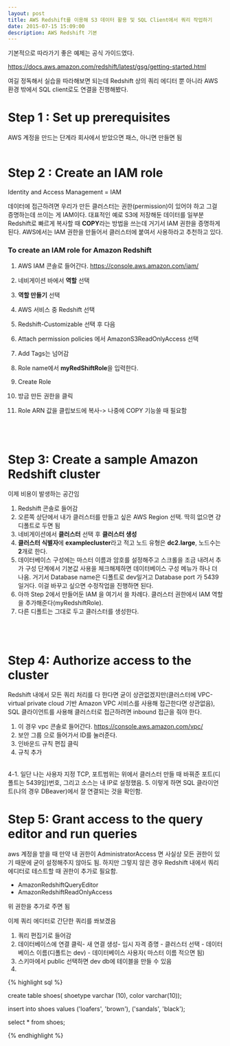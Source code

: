 ```yaml
---
layout: post
title: AWS Redshift를 이용해 S3 데이터 활용 및 SQL Client에서 쿼리 작업하기
date: 2015-07-15 15:09:00
description: AWS Redshift 기본
---
```


기본적으로 따라가기 좋은 예제는 공식 가이드였다.

https://docs.aws.amazon.com/redshift/latest/gsg/getting-started.html

여길 정독해서 실습을 따라해보면 되는데 Redshift 상의 쿼리 에디터 뿐 아니라 AWS 환경 밖에서 SQL client로도 연결을 진행해봤다.

# Step 1 : Set up prerequisites

AWS 계정을 만드는 단계라 회사에서 받았으면 패스, 아니면 만들면 됨
<br>
<br>

# Step 2 : Create an IAM role

Identity and Access Management = IAM

데이터에 접근하려면 우리가 만든 클러스터는 권한(permission)이 있어야 하고 그걸 증명하는데 쓰이는 게 IAM이다. 대표적인 예로 S3에 저장해둔 데이터를 일부분 Redshift로 빠르게 복사할 때 **COPY**라는 방법을 쓰는데 거기서 IAM 권한을 증명하게 된다. AWS에서는 IAM 권한을 만들어서 클러스터에 붙여서 사용하라고 추천하고 있다.

### **To create an IAM role for Amazon Redshift**

1. AWS IAM 콘솔로 들어간다. https://console.aws.amazon.com/iam/

2. 네비게이션 바에서 **역할** 선택
3. **역할 만들기** 선택
4. AWS 서비스 중 Redshift 선택
5. Redshift-Customizable 선택 후 다음
6. Attach permission policies 에서 AmazonS3ReadOnlyAccess 선택
7. Add Tags는 넘어감
8. Role name에서 **myRedShiftRole**을 입력한다.
9. Create Role
10. 방금 만든 권한을 클릭
11. Role ARN 값을 클립보드에 복사-> 나중에 COPY 기능쓸 때 필요함
<br>
<br>

# Step 3: Create a sample Amazon Redshift cluster

이제 비용이 발생하는 공간임

1. Redshift 콘솔로 들어감 
2. 오른쪽 상단에서 내가 클러스터를 만들고 싶은 AWS Region 선택. 딱히 없으면 걍 디폴트로 두면 됨
3. 네비게이션에서 **클러스터** 선택 후 **클러스터 생성** 
4. **클러스터 식별자**에 **examplecluster**라고 적고 노드 유형은 **dc2.large**, 노드수는 **2**개로 한다.
5. 데이터베이스 구성에는 마스터 이름과 암호를 설정해주고 스크롤을 조금 내려서 추가 구성 단계에서 기본값 사용을 체크해제하면 데이터베이스 구성 메뉴가 하나 더 나옴. 거기서 Database name은 디폴트로 dev일거고 Database port 가 5439일거다. 이걸 바꾸고 싶으면 수정작업을 진행하면 된다.
6. 아까 Step 2에서 만들어둔 IAM 을 여기서 쓸 차례다. 클러스터 권한에서 IAM 역할을 추가해준다(myRedshiftRole). 
7. 다른 디폴트는 그대로 두고 클러스터를 생성한다.
<br>
<br>

# Step 4: Authorize access to the cluster
Redshift 내에서 모든 쿼리 처리를 다 한다면 굳이 상관없겠지만(클러스터에 VPC-virtual private cloud 기반 Amazon VPC 서비스를 사용해 접근한다면 상관없음), SQL 클라이언트를 사용해 클러스터로 접근하려면 inbound 접근을 줘야 한다. 

1. 이 경우 vpc 콘솔로 들어간다.
 https://console.aws.amazon.com/vpc/ 
2. 보안 그룹 으로 들어가서 ID를 눌러준다.
3. 인바운드 규칙 편집 클릭
4. 규칙 추가
<br>
4-1. 일단 나는 사용자 지정 TCP, 포트범위는 위에서 클러스터 만들 때 바꿔준 포트(디폴트는 5439임)번호, 그리고 소스는 내 IP로 설정했음. 
5. 이렇게 하면 SQL 클라이언트(나의 경우 DBeaver)에서 잘 연결되는 것을 확인함.

# Step 5: Grant access to the query editor and run queries
aws 계정을 받을 때 만약 내 권한이 AdministratorAccess 면 사실상 모든 권한이 있기 때문에 굳이 설정해주지 않아도 됨. 하지만 그렇지 않은 경우 Redshift 내에서 쿼리 에디터로 테스트할 때 권한이 추가로 필요함.

* AmazonRedshiftQueryEditor
* AmazonRedshiftReadOnlyAccess

위 권한을 추가로 주면 됨

이제 쿼리 에디터로 간단한 쿼리를 쏴보겠음

1. 쿼리 편집기로 들어감
2. 데이터베이스에 연결 클릭- 새 연결 생성- 임시 자격 증명 - 클러스터 선택 - 데이터베이스 이름(디폴트는 dev) - 데이터베이스 사용자( 마스터 이름 적으면 됨)
3. 스키마에서 public 선택하면 dev db에 테이블을 만들 수 있음
4. 
{% highlight sql %}

create table shoes(
                shoetype varchar (10),
                color varchar(10));

insert into shoes values 
('loafers', 'brown'),
('sandals', 'black');

select * from shoes; 

{% endhighlight %}



